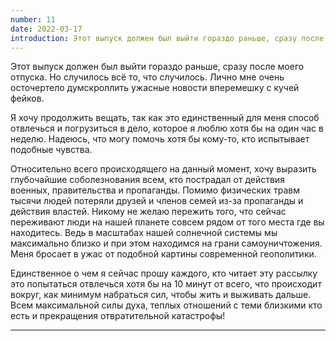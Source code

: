 ```yaml
---
number: 11
date: 2022-03-17
introduction: Этот выпуск должен был выйти гораздо раньше, сразу после моего отпуска. Но случилось всё то, что случилось. Лично мне очень осточертело думскроллить ужасные новости вперемешку с кучей фейков. Я хочу продолжить вещать, так как это единственный для меня способ отвлечься и погрузиться в дело, которое я люблю хотя бы на один час в неделю.
---
```


Этот выпуск должен был выйти гораздо раньше, сразу после моего отпуска. Но случилось всё то, что случилось. Лично мне очень осточертело думскроллить ужасные новости вперемешку с кучей фейков.

Я хочу продолжить вещать, так как это единственный для меня способ отвлечься и погрузиться в дело, которое я люблю хотя бы на один час в неделю. Надеюсь, что могу помочь хотя бы кому-то, кто испытывает подобные чувства.

Относительно всего происходящего на данный момент, хочу выразить глубочайшие соболезнования всем, кто пострадал от действия военных, правительства и пропаганды. Помимо физических травм тысячи людей потеряли друзей и членов семей из-за пропаганды и действия властей. Никому не желаю пережить того, что сейчас переживают люди на нашей планете совсем рядом от того места где вы находитесь. Ведь в масштабах нашей солнечной системы мы максимально близко и при этом находимся на грани самоуничтожения. Меня бросает в ужас от подобной картины современной геополитики.

Единственное о чем я сейчас прошу каждого, кто читает эту рассылку это попытаться отвлечься хотя бы на 10 минут от всего, что происходит вокруг, как минимум набраться сил, чтобы жить и выживать дальше. Всем максимальной силы духа, теплых отношений с теми близкими кто есть и прекращения отвратительной катастрофы!

<hr />
